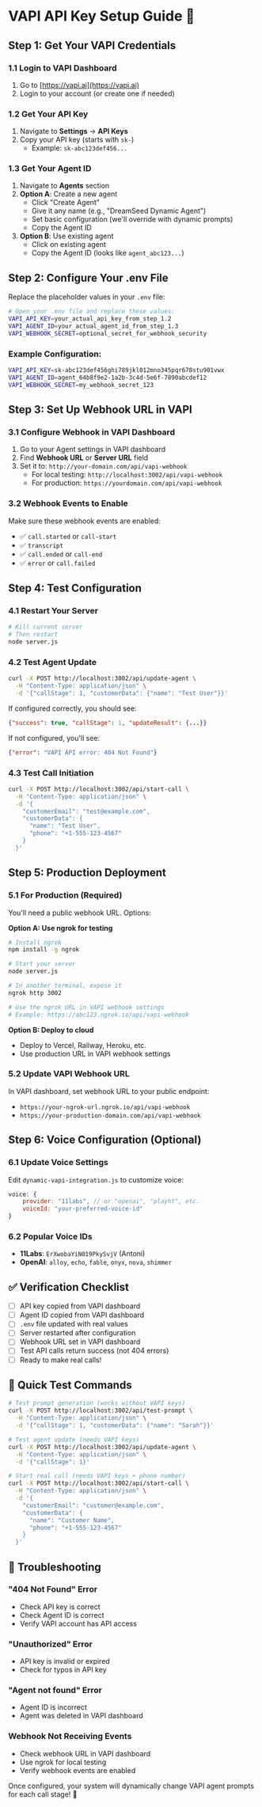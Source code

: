 # VAPI API Key Setup Guide 🔑

## Step 1: Get Your VAPI Credentials

### 1.1 Login to VAPI Dashboard
1. Go to [https://vapi.ai](https://vapi.ai)
2. Login to your account (or create one if needed)

### 1.2 Get Your API Key
1. Navigate to **Settings** → **API Keys**
2. Copy your API key (starts with `sk-`)
   - Example: `sk-abc123def456...`

### 1.3 Get Your Agent ID
1. Navigate to **Agents** section
2. **Option A**: Create a new agent
   - Click "Create Agent"
   - Give it any name (e.g., "DreamSeed Dynamic Agent")
   - Set basic configuration (we'll override with dynamic prompts)
   - Copy the Agent ID
3. **Option B**: Use existing agent
   - Click on existing agent
   - Copy the Agent ID (looks like `agent_abc123...`)

## Step 2: Configure Your .env File

Replace the placeholder values in your `.env` file:

```bash
# Open your .env file and replace these values:
VAPI_API_KEY=your_actual_api_key_from_step_1.2
VAPI_AGENT_ID=your_actual_agent_id_from_step_1.3
VAPI_WEBHOOK_SECRET=optional_secret_for_webhook_security
```

### Example Configuration:
```bash
VAPI_API_KEY=sk-abc123def456ghi789jkl012mno345pqr678stu901vwx
VAPI_AGENT_ID=agent_64b8f9e2-1a2b-3c4d-5e6f-7890abcdef12
VAPI_WEBHOOK_SECRET=my_webhook_secret_123
```

## Step 3: Set Up Webhook URL in VAPI

### 3.1 Configure Webhook in VAPI Dashboard
1. Go to your Agent settings in VAPI dashboard
2. Find **Webhook URL** or **Server URL** field
3. Set it to: `http://your-domain.com/api/vapi-webhook`
   - For local testing: `http://localhost:3002/api/vapi-webhook`
   - For production: `https://yourdomain.com/api/vapi-webhook`

### 3.2 Webhook Events to Enable
Make sure these webhook events are enabled:
- ✅ `call.started` or `call-start`
- ✅ `transcript`
- ✅ `call.ended` or `call-end`
- ✅ `error` or `call.failed`

## Step 4: Test Configuration

### 4.1 Restart Your Server
```bash
# Kill current server
# Then restart
node server.js
```

### 4.2 Test Agent Update
```bash
curl -X POST http://localhost:3002/api/update-agent \
  -H "Content-Type: application/json" \
  -d '{"callStage": 1, "customerData": {"name": "Test User"}}'
```

If configured correctly, you should see:
```json
{"success": true, "callStage": 1, "updateResult": {...}}
```

If not configured, you'll see:
```json
{"error": "VAPI API error: 404 Not Found"}
```

### 4.3 Test Call Initiation
```bash
curl -X POST http://localhost:3002/api/start-call \
  -H "Content-Type: application/json" \
  -d '{
    "customerEmail": "test@example.com",
    "customerData": {
      "name": "Test User",
      "phone": "+1-555-123-4567"
    }
  }'
```

## Step 5: Production Deployment

### 5.1 For Production (Required)
You'll need a public webhook URL. Options:

**Option A: Use ngrok for testing**
```bash
# Install ngrok
npm install -g ngrok

# Start your server
node server.js

# In another terminal, expose it
ngrok http 3002

# Use the ngrok URL in VAPI webhook settings
# Example: https://abc123.ngrok.io/api/vapi-webhook
```

**Option B: Deploy to cloud**
- Deploy to Vercel, Railway, Heroku, etc.
- Use production URL in VAPI webhook settings

### 5.2 Update VAPI Webhook URL
In VAPI dashboard, set webhook URL to your public endpoint:
- `https://your-ngrok-url.ngrok.io/api/vapi-webhook`
- `https://your-production-domain.com/api/vapi-webhook`

## Step 6: Voice Configuration (Optional)

### 6.1 Update Voice Settings
Edit `dynamic-vapi-integration.js` to customize voice:

```javascript
voice: {
    provider: "11labs", // or "openai", "playht", etc.
    voiceId: "your-preferred-voice-id"
}
```

### 6.2 Popular Voice IDs
- **11Labs**: `ErXwobaYiN019PkySvjV` (Antoni)
- **OpenAI**: `alloy`, `echo`, `fable`, `onyx`, `nova`, `shimmer`

## ✅ Verification Checklist

- [ ] API key copied from VAPI dashboard
- [ ] Agent ID copied from VAPI dashboard  
- [ ] `.env` file updated with real values
- [ ] Server restarted after configuration
- [ ] Webhook URL set in VAPI dashboard
- [ ] Test API calls return success (not 404 errors)
- [ ] Ready to make real calls!

## 🚀 Quick Test Commands

```bash
# Test prompt generation (works without VAPI keys)
curl -X POST http://localhost:3002/api/test-prompt \
  -H "Content-Type: application/json" \
  -d '{"callStage": 1, "customerData": {"name": "Sarah"}}'

# Test agent update (needs VAPI keys)
curl -X POST http://localhost:3002/api/update-agent \
  -H "Content-Type: application/json" \
  -d '{"callStage": 1}'

# Start real call (needs VAPI keys + phone number)
curl -X POST http://localhost:3002/api/start-call \
  -H "Content-Type: application/json" \
  -d '{
    "customerEmail": "customer@example.com",
    "customerData": {
      "name": "Customer Name", 
      "phone": "+1-555-123-4567"
    }
  }'
```

## 🔧 Troubleshooting

### "404 Not Found" Error
- Check API key is correct
- Check Agent ID is correct
- Verify VAPI account has API access

### "Unauthorized" Error  
- API key is invalid or expired
- Check for typos in API key

### "Agent not found" Error
- Agent ID is incorrect
- Agent was deleted in VAPI dashboard

### Webhook Not Receiving Events
- Check webhook URL in VAPI dashboard
- Use ngrok for local testing
- Verify webhook events are enabled

Once configured, your system will dynamically change VAPI agent prompts for each call stage! 🎉